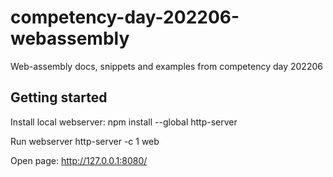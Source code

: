 # competency-day-202206-webassembly
Web-assembly docs, snippets and examples from competency day 202206 


## Getting started
Install local webserver: 
npm install --global http-server

Run webserver
http-server -c 1 web

Open page:
http://127.0.0.1:8080/


